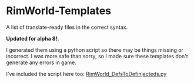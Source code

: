 RimWorld-Templates
==================

A list of translate-ready files in the correct syntax.

__Updated for alpha 8!.__

I generated them using a python script so there may be things missing or incorrect. I was more safe than sorry, so I made sure these templates don't generate any errors in game.

I've included the script here too: [RimWorld_DefsToDefinjecteds.py](../master/RimWorld_DefsToDefinjecteds.py)
